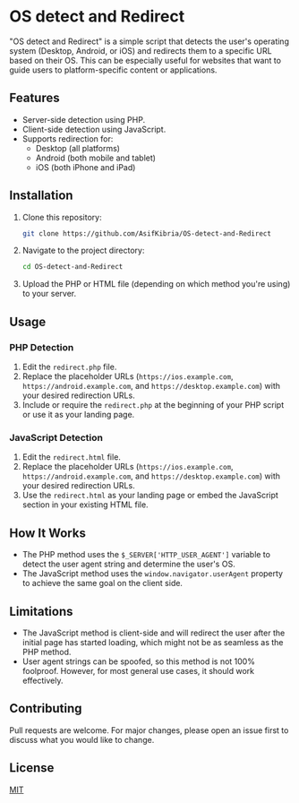 # OS detect and Redirect

"OS detect and Redirect" is a simple script that detects the user's operating system (Desktop, Android, or iOS) and redirects them to a specific URL based on their OS. This can be especially useful for websites that want to guide users to platform-specific content or applications.

## Features

- Server-side detection using PHP.
- Client-side detection using JavaScript.
- Supports redirection for:
  - Desktop (all platforms)
  - Android (both mobile and tablet)
  - iOS (both iPhone and iPad)

## Installation

1. Clone this repository:
   ```bash
   git clone https://github.com/AsifKibria/OS-detect-and-Redirect
   ```

2. Navigate to the project directory:
   ```bash
   cd OS-detect-and-Redirect
   ```

3. Upload the PHP or HTML file (depending on which method you're using) to your server.

## Usage

### PHP Detection

1. Edit the `redirect.php` file.
2. Replace the placeholder URLs (`https://ios.example.com`, `https://android.example.com`, and `https://desktop.example.com`) with your desired redirection URLs.
3. Include or require the `redirect.php` at the beginning of your PHP script or use it as your landing page.

### JavaScript Detection

1. Edit the `redirect.html` file.
2. Replace the placeholder URLs (`https://ios.example.com`, `https://android.example.com`, and `https://desktop.example.com`) with your desired redirection URLs.
3. Use the `redirect.html` as your landing page or embed the JavaScript section in your existing HTML file.

## How It Works

- The PHP method uses the `$_SERVER['HTTP_USER_AGENT']` variable to detect the user agent string and determine the user's OS.
- The JavaScript method uses the `window.navigator.userAgent` property to achieve the same goal on the client side.

## Limitations

- The JavaScript method is client-side and will redirect the user after the initial page has started loading, which might not be as seamless as the PHP method.
- User agent strings can be spoofed, so this method is not 100% foolproof. However, for most general use cases, it should work effectively.

## Contributing

Pull requests are welcome. For major changes, please open an issue first to discuss what you would like to change.

## License

[MIT](https://choosealicense.com/licenses/mit/)
